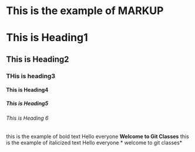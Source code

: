 # This is the example of MARKUP 
# This is Heading1
## This is Heading2
### THis is heading3
#### This is Heading4
##### This is Heading5
###### This is Heading 6

this is the example of bold text
Hello everyone **Welcome to Git Classes**
this is the example of italicized text
Hello everyone * welcome to git classes*

